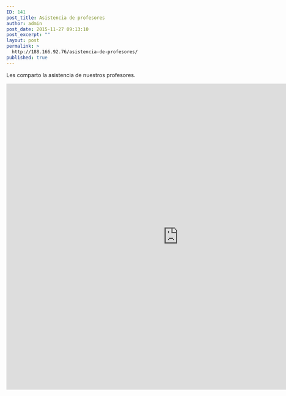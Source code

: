 ```yaml
---
ID: 141
post_title: Asistencia de profesores
author: admin
post_date: 2015-11-27 09:13:10
post_excerpt: ""
layout: post
permalink: >
  http://188.166.92.76/asistencia-de-profesores/
published: true
---
```

Les comparto la asistencia de nuestros profesores.

<iframe width="900" height="800" frameborder="0" scrolling="no" src="https://plot.ly/~emoron/96.embed"></iframe>